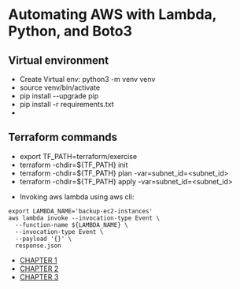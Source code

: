 # Automating AWS with Lambda, Python, and Boto3

## Virtual environment
- Create Virtual env: python3 -m venv venv
- source venv/bin/activate
- pip install --upgrade pip
- pip install -r requirements.txt
-
## Terraform commands
- export TF_PATH=terraform/exercise
- terraform -chdir=${TF_PATH} init
- terraform -chdir=${TF_PATH} plan -var=subnet_id=<subnet_id>
- terraform -chdir=${TF_PATH} apply -var=subnet_id=<subnet_id>

* Invoking aws lambda using aws cli:
```shell
export LAMBDA_NAME='backup-ec2-instances'
aws lambda invoke --invocation-type Event \
  --function-name ${LAMBDA_NAME} \
  --invocation-type Event \
  --payload '{}' \
  response.json
```

- [CHAPTER 1](Chapter-01/README.md)
- [CHAPTER 2](Chapter-02/README.md)
- [CHAPTER 3](Chapter-03/README.md)
